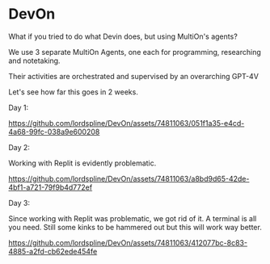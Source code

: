 # DevOn

What if you tried to do what Devin does, but using MultiOn's agents?

We use 3 separate MultiOn Agents, one each for programming, researching and notetaking.

Their activities are orchestrated and supervised by an overarching GPT-4V

Let's see how far this goes in 2 weeks.

Day 1:

https://github.com/lordspline/DevOn/assets/74811063/051f1a35-e4cd-4a68-99fc-038a9e600208

Day 2:

Working with Replit is evidently problematic.

https://github.com/lordspline/DevOn/assets/74811063/a8bd9d65-42de-4bf1-a721-79f9b4d772ef

Day 3:

Since working with Replit was problematic, we got rid of it. A terminal is all you need. Still some kinks to be hammered out but this will work way better.

https://github.com/lordspline/DevOn/assets/74811063/412077bc-8c83-4885-a2fd-cb62ede454fe
